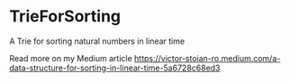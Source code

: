 # TrieForSorting
A Trie for sorting natural numbers in linear time

Read more on my Medium article https://victor-stoian-ro.medium.com/a-data-structure-for-sorting-in-linear-time-5a6728c68ed3
